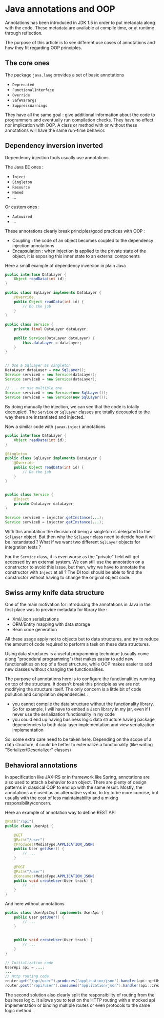 # Java annotations and OOP

Annotations has been introduced in JDK 1.5 in order to put metadata along with the code. These metadata are available at compile time, or at runtime through reflection.

The purpose of this article is to see different use cases of annotations and how they fit regarding OOP principles.

## The core ones

The package `java.lang` provides a set of basic annotations
* `Deprecated`
* `FunctionalInterface`
* `Override`
* `SafeVarargs`
* `SuppressWarnings`

They have all the same goal : give additional information about the code to programmers and eventually run compilation checks.
They have no effect nor implication with OOP. A class or method with or without these annotations will have the same run-time behavior.

## Dependency inversion inverted

Dependency injection tools usually use annotations.

The Java EE ones :
* `Inject`
* `Singleton`
* `Resource`
* `Named`
* …

Or custom ones :
* `Autowired`
* …

These annotations clearly break principles/good practices with OOP :
* Coupling : the code of an object becomes coupled to the dependency injection annotations
* Encapsulation : when injection is applied to the private state of the object, it is exposing this inner state to an external components

Here a small example of dependency inversion in plain Java

```java
public interface DataLayer {
    Object readData(int id);
}
  
public class SqlLayer implements DataLayer {
    @Override
    public Object readData(int id) {
        // Do the job
    }
}
  
public class Service {
    private final DataLayer dataLayer;
 
    public Service(DataLayer dataLayer) {
        this.dataLayer = dataLayer;
    }
}
 
 
// Use a SqlLayer as singleton
DataLayer dataLayer = new SqlLayer();
Service serviceA = new Service(dataLayer);
Service serviceB = new Service(dataLayer);
 
// ... or use multiple one
Service serviceA = new Service(new SqlLayer());
Service serviceB = new Service(new SqlLayer());
```


By doing manually the injection, we can see that the code is totally decoupled. The `Service` or `SqlLayer` classes are totally decoupled to the way there are instantiated and injected.

Now a similar code with `javax.inject` annotations

```java
public interface DataLayer {
    Object readData(int id);
}
 
@Singleton
public class SqlLayer implements DataLayer {
    @Override
    public Object readData(int id) {
        // Do the job
    }
}
 
 
public class Service {
    @Inject
    private DataLayer dataLayer;
}
 
Service serviceA = injector.getInstance(...);
Service serviceB = injector.getInstance(...);
```

With this annotation the decision of being a singleton is delegated to the `SqlLayer` object. But then why the `SqlLayer` class need to decide how it will be instantiated ? What if we want two different `SqlLayer` objects for integration tests ?

For the `Service` class, it is even worse as the "private" field will get accessed by an external system. We can still use the annotation on a constructor to avoid this issue, but then, why we have to annotate the constructor with `Inject` at all ? The DI tool should be able to find the constructor without having to change the original object code.

## Swiss army knife data structure

One of the main motivation for introducing the annotations in Java in the first place was to provide metadata for library like :
* Xml/Json serializations
* ORM/Entity mapping with data storage
* Bean code generation

All these usage apply not to objects but to data structures, and try to reduce the amount of code required to perform a task on these data structures.

Using data structures is a useful programming technique (usually come along "procedural programming") that makes easier to add new functionalities on top of a fixed structure, while OOP makes easier to add new classes without changing the functionalities.

The purpose of annotations here is to configure the functionalities running on top of the structure. It doesn't break this principle as we are not modifying the structure itself. The only concern is a little bit of code pollution and compilation dependencies :
* you cannot compile the data structure without the functionality library. So for example, I will have to embed a Json library in my jar, even if I never use the serialization functionality in my code
* you could end up having business logic data structure having package dependencies to both data layer implementation and view serialization implementation

So, some extra care need to be taken here. Depending on the scope of a data structure, it could be better to externalize a functionality (like writing "Serializer/Deserializer" classes)

## Behavioral annotations

In specification like JAX-RS or in framework like Spring, annotations are also used to attach a behavior to an object.
There are plenty of design patterns in classical OOP to end up with the same result. Mostly, the annotations are used as an alternative syntax, to try to be more concise, but usually with the cost of less maintainability and a mixing responsibility/concern.

Here an example of annotation way to define REST API

```java
@Path("/api")
public class UserApi {
  
    @GET
    @Path("/user")
    @Produces(MediaType.APPLICATION_JSON)
    public User getUser() {
        // ...
    }
 
    @POST
    @Path("/user")
    @Consumes(MediaType.APPLICATION_JSON)
    public void createUser(User track) {
        // ...
    }
}
```

And here without annotations

```java
public class UserApiImpl implements UserApi {
    public User getUser() {
        // ...
    }
 
 
    public void createUser(User track) {
        // ...
    }
}
  
// Initialization code
UserApi api = ...;
...
// Http routing code
router.get("/api/user").produces("application/json").handler(api::getUser);
router.post("/api/user").consumes("application/json").handler(api::createUser);
```

The second solution also clearly split the responsibility of routing from the business logic. It allows you to test on the HTTP routing with a mocked api implementation or binding multiple routes or even protocols to the same logic method.